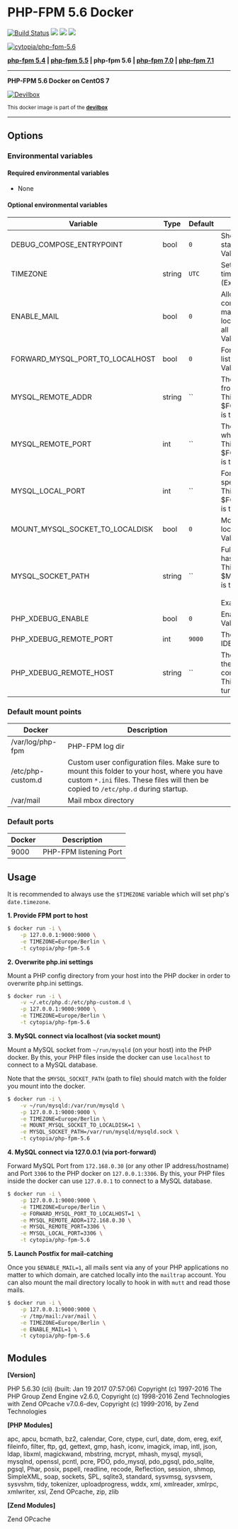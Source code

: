 # PHP-FPM 5.6 Docker

[![Build Status](https://travis-ci.org/cytopia/docker-php-fpm-5.6.svg?branch=master)](https://travis-ci.org/cytopia/docker-php-fpm-5.6) [![](https://images.microbadger.com/badges/version/cytopia/php-fpm-5.6.svg)](https://microbadger.com/images/cytopia/php-fpm-5.6 "php-fpm-5.6") [![](https://images.microbadger.com/badges/image/cytopia/php-fpm-5.6.svg)](https://microbadger.com/images/cytopia/php-fpm-5.6 "php-fpm-5.6") [![](https://images.microbadger.com/badges/license/cytopia/php-fpm-5.6.svg)](https://microbadger.com/images/cytopia/php-fpm-5.6 "php-fpm-5.6")

[![cytopia/php-fpm-5.6](http://dockeri.co/image/cytopia/php-fpm-5.6)](https://hub.docker.com/r/cytopia/php-fpm-5.6/)

**[php-fpm 5.4](https://github.com/cytopia/docker-php-fpm-5.4) | [php-fpm 5.5](https://github.com/cytopia/docker-php-fpm-5.5) | php-fpm 5.6 | [php-fpm 7.0](https://github.com/cytopia/docker-php-fpm-7.0) | [php-fpm 7.1](https://github.com/cytopia/docker-php-fpm-7.1)**

----

**PHP-FPM 5.6 Docker on CentOS 7**

[![Devilbox](https://raw.githubusercontent.com/cytopia/devilbox/master/.devilbox/www/htdocs/assets/img/devilbox_80.png)](https://github.com/cytopia/devilbox)

<sub>This docker image is part of the **[devilbox](https://github.com/cytopia/devilbox)**</sub>

----

## Options

### Environmental variables

#### Required environmental variables

- None

#### Optional environmental variables

| Variable | Type | Default |Description |
|----------|------|---------|------------|
| DEBUG_COMPOSE_ENTRYPOINT | bool | `0` | Show shell commands executed during start.<br/>Value: `0` or `1` |
| TIMEZONE | string | `UTC` | Set docker OS timezone as well as PHP timezone.<br/>(Example: `Europe/Berlin`) |
| ENABLE_MAIL | bool | `0` | Allow sending emails. Postfix will be configured for local delivery and all sent mails (even to real domains) will be catched locally. No email will ever go out. They will all be stored in a local `mailtrap` account.<br/>Value: `0` or `1` |
| FORWARD_MYSQL_PORT_TO_LOCALHOST | bool | `0` | Forward a remote MySQL server port to listen on this docker on `127.0.0.1`<br/>Value: `0` or `1` |
| MYSQL_REMOTE_ADDR | string | `` | The remote IP address of the MySQL host from which to port-forward.<br/>This is required if $FORWARD_MYSQL_PORT_TO_LOCALHOST is turned on. |
| MYSQL_REMOTE_PORT | int | `` | The remote port of the MySQL host from which to port-forward.<br/>This is required if $FORWARD_MYSQL_PORT_TO_LOCALHOST is turned on. |
| MYSQL_LOCAL_PORT | int | `` | Forward the MySQL port to `127.0.0.1` to the specified local port.<br/>This is required if $FORWARD_MYSQL_PORT_TO_LOCALHOST is turned on. |
| MOUNT_MYSQL_SOCKET_TO_LOCALDISK | bool | `0` | Mount a remote MySQL server socket to local disk on this docker.<br/>Value: `0` or `1` |
| MYSQL_SOCKET_PATH | string | `` | Full socket path where the MySQL socket has been mounted on this docker.<br/>This is recommended to adjust if $MOUNT_MYSQL_SOCKET_TO_LOCALDISK is turned on.<br/><br/>Example: `/tmp/mysql/mysqld.sock` |
| PHP_XDEBUG_ENABLE | bool | `0` | Enable Xdebug.<br/>Value: `0` or `1` |
| PHP_XDEBUG_REMOTE_PORT | int | `9000` | The port on your Host (where you run the IDE/editor to which xdebug should connect.) |
| PHP_XDEBUG_REMOTE_HOST | string | `` | The IP address of your Host (where you run the IDE/editor to which xdebug should connect).<br/>This is required if $PHP_DEBUG_ENABLE is turned on. |

### Default mount points

| Docker | Description |
|--------|-------------|
| /var/log/php-fpm | PHP-FPM log dir |
| /etc/php-custom.d | Custom user configuration files. Make sure to mount this folder to your host, where you have custom `*.ini` files. These files will then be copied to `/etc/php.d` during startup. |
| /var/mail | Mail mbox directory |

### Default ports

| Docker | Description |
|--------|-------------|
| 9000   | PHP-FPM listening Port |

## Usage

It is recommended to always use the `$TIMEZONE` variable which will set php's `date.timezone`.

**1. Provide FPM port to host**
```bash
$ docker run -i \
    -p 127.0.0.1:9000:9000 \
    -e TIMEZONE=Europe/Berlin \
    -t cytopia/php-fpm-5.6
```

**2. Overwrite php.ini settings**

Mount a PHP config directory from your host into the PHP docker in order to overwrite php.ini settings.
```bash
$ docker run -i \
    -v ~/.etc/php.d:/etc/php-custom.d \
    -p 127.0.0.1:9000:9000 \
    -e TIMEZONE=Europe/Berlin \
    -t cytopia/php-fpm-5.6
```


**3. MySQL connect via localhost (via socket mount)**

Mount a MySQL socket from `~/run/mysqld` (on your host) into the PHP docker.
By this, your PHP files inside the docker can use `localhost` to connect to a MySQL database.

Note that the `$MYSQL_SOCKET_PATH` (path to file) should match with the folder you mount into the docker.
```bash
$ docker run -i \
    -v ~/run/mysqld:/var/run/mysqld \
    -p 127.0.0.1:9000:9000 \
    -e TIMEZONE=Europe/Berlin \
    -e MOUNT_MYSQL_SOCKET_TO_LOCALDISK=1 \
    -e MYSQL_SOCKET_PATH=/var/run/mysqld/mysqld.sock \
    -t cytopia/php-fpm-5.6
```

**4. MySQL connect via 127.0.0.1 (via port-forward)**

Forward MySQL Port from `172.168.0.30` (or any other IP address/hostname) and Port `3306` to the PHP docker on `127.0.0.1:3306`. By this, your PHP files inside the docker can use `127.0.0.1` to connect to a MySQL database.
```bash
$ docker run -i \
    -p 127.0.0.1:9000:9000 \
    -e TIMEZONE=Europe/Berlin \
    -e FORWARD_MYSQL_PORT_TO_LOCALHOST=1 \
    -e MYSQL_REMOTE_ADDR=172.168.0.30 \
    -e MYSQL_REMOTE_PORT=3306 \
    -e MYSQL_LOCAL_PORT=3306 \
    -t cytopia/php-fpm-5.6
```

**5. Launch Postfix for mail-catching**

Once you `$ENABLE_MAIL=1`, all mails sent via any of your PHP applications no matter to which domain, are catched locally into the `mailtrap` account. You can also mount the mail directory locally to hook in with `mutt` and read those mails.
```bash
$ docker run -i \
    -p 127.0.0.1:9000:9000 \
	-v /tmp/mail:/var/mail \
    -e TIMEZONE=Europe/Berlin \
	-e ENABLE_MAIL=1 \
    -t cytopia/php-fpm-5.6
```

## Modules

**[Version]**

PHP 5.6.30 (cli) (built: Jan 19 2017 07:57:06)
Copyright (c) 1997-2016 The PHP Group
Zend Engine v2.6.0, Copyright (c) 1998-2016 Zend Technologies
    with Zend OPcache v7.0.6-dev, Copyright (c) 1999-2016, by Zend Technologies

**[PHP Modules]**

apc, apcu, bcmath, bz2, calendar, Core, ctype, curl, date, dom, ereg, exif, fileinfo, filter, ftp, gd, gettext, gmp, hash, iconv, imagick, imap, intl, json, ldap, libxml, magickwand, mbstring, mcrypt, mhash, mysql, mysqli, mysqlnd, openssl, pcntl, pcre, PDO, pdo_mysql, pdo_pgsql, pdo_sqlite, pgsql, Phar, posix, pspell, readline, recode, Reflection, session, shmop, SimpleXML, soap, sockets, SPL, sqlite3, standard, sysvmsg, sysvsem, sysvshm, tidy, tokenizer, uploadprogress, wddx, xml, xmlreader, xmlrpc, xmlwriter, xsl, Zend OPcache, zip, zlib

**[Zend Modules]**

Zend OPcache
